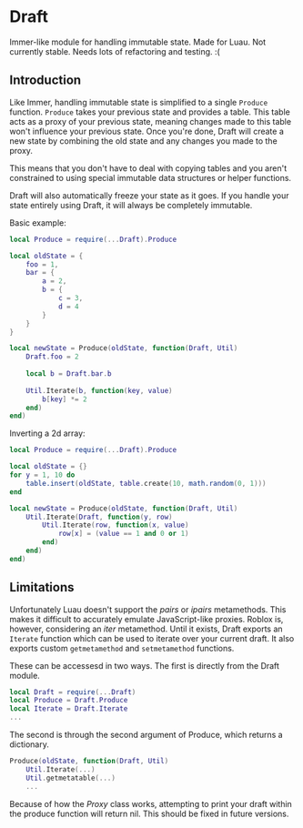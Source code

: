 # Draft
Immer-like module for handling immutable state. Made for Luau. Not currently stable. Needs lots of refactoring and testing. :(

## Introduction
Like Immer, handling immutable state is simplified to a single `Produce` function. `Produce` takes your previous state and provides a table. This table acts as a proxy of your previous state, meaning changes made to this table won't influence your previous state. Once you're done, Draft will create a new state by combining the old state and any changes you made to the proxy.

This means that you don't have to deal with copying tables and you aren't constrained to using special immutable data structures or helper functions.

Draft will also automatically freeze your state as it goes. If you handle your state entirely using Draft, it will always be completely immutable.

Basic example:
```lua
local Produce = require(...Draft).Produce

local oldState = {
	foo = 1,
	bar = {
		a = 2,
		b = {
			c = 3,
			d = 4
		}
	}
}

local newState = Produce(oldState, function(Draft, Util)
	Draft.foo = 2
	
	local b = Draft.bar.b
	
	Util.Iterate(b, function(key, value)
		b[key] *= 2
	end)
end)
```
Inverting a 2d array:
```lua
local Produce = require(...Draft).Produce

local oldState = {}
for y = 1, 10 do
	table.insert(oldState, table.create(10, math.random(0, 1)))
end

local newState = Produce(oldState, function(Draft, Util)
	Util.Iterate(Draft, function(y, row)
		Util.Iterate(row, function(x, value)
			row[x] = (value == 1 and 0 or 1)
		end)
	end)
end)
```

## Limitations
Unfortunately Luau doesn't support the _pairs_ or _ipairs_ metamethods. This makes it difficult to accurately emulate JavaScript-like proxies. Roblox is, however, considering an _iter_ metamethod. Until it exists, Draft exports an `Iterate` function which can be used to iterate over your current draft. It also exports custom `getmetamethod` and `setmetamethod` functions.

These can be accessesd in two ways. The first is directly from the Draft module.
```lua
local Draft = require(...Draft)
local Produce = Draft.Produce
local Iterate = Draft.Iterate
...
```
The second is through the second argument of Produce, which returns a dictionary.
```lua
Produce(oldState, function(Draft, Util)
	Util.Iterate(...)
	Util.getmetatable(...)
	...
```

Because of how the _Proxy_ class works, attempting to print your draft within the produce function will return nil. This should be fixed in future versions.
